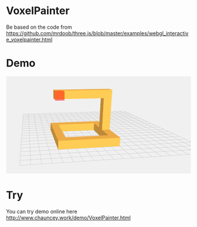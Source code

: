 # VoxelPainter

Be based on the code from https://github.com/mrdoob/three.js/blob/master/examples/webgl_interactive_voxelpainter.html

# Demo
![demo](https://raw.githubusercontent.com/ChaunceyKiwi/VoxelPainter/master/demo.png)

# Try
You can try demo online here http://www.chauncey.work/demo/VoxelPainter.html